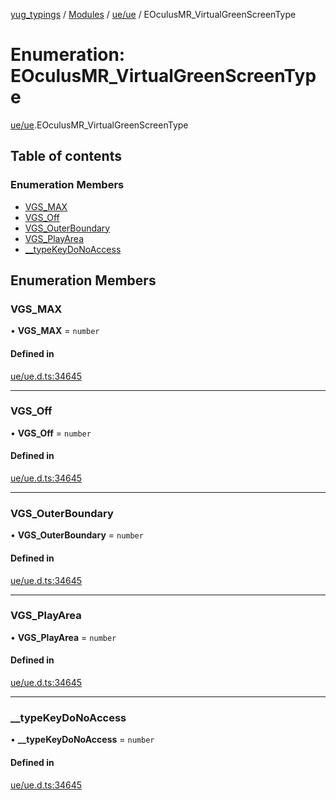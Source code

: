 [yug_typings](../README.md) / [Modules](../modules.md) / [ue/ue](../modules/ue_ue.md) / EOculusMR\_VirtualGreenScreenType

# Enumeration: EOculusMR\_VirtualGreenScreenType

[ue/ue](../modules/ue_ue.md).EOculusMR_VirtualGreenScreenType

## Table of contents

### Enumeration Members

- [VGS\_MAX](ue_ue.EOculusMR_VirtualGreenScreenType.md#vgs_max)
- [VGS\_Off](ue_ue.EOculusMR_VirtualGreenScreenType.md#vgs_off)
- [VGS\_OuterBoundary](ue_ue.EOculusMR_VirtualGreenScreenType.md#vgs_outerboundary)
- [VGS\_PlayArea](ue_ue.EOculusMR_VirtualGreenScreenType.md#vgs_playarea)
- [\_\_typeKeyDoNoAccess](ue_ue.EOculusMR_VirtualGreenScreenType.md#__typekeydonoaccess)

## Enumeration Members

### VGS\_MAX

• **VGS\_MAX** = `number`

#### Defined in

[ue/ue.d.ts:34645](https://github.com/YugMetaverse/yug_typings/blob/25cad34/ue/ue.d.ts#L34645)

___

### VGS\_Off

• **VGS\_Off** = `number`

#### Defined in

[ue/ue.d.ts:34645](https://github.com/YugMetaverse/yug_typings/blob/25cad34/ue/ue.d.ts#L34645)

___

### VGS\_OuterBoundary

• **VGS\_OuterBoundary** = `number`

#### Defined in

[ue/ue.d.ts:34645](https://github.com/YugMetaverse/yug_typings/blob/25cad34/ue/ue.d.ts#L34645)

___

### VGS\_PlayArea

• **VGS\_PlayArea** = `number`

#### Defined in

[ue/ue.d.ts:34645](https://github.com/YugMetaverse/yug_typings/blob/25cad34/ue/ue.d.ts#L34645)

___

### \_\_typeKeyDoNoAccess

• **\_\_typeKeyDoNoAccess** = `number`

#### Defined in

[ue/ue.d.ts:34645](https://github.com/YugMetaverse/yug_typings/blob/25cad34/ue/ue.d.ts#L34645)
